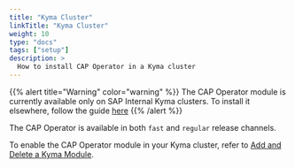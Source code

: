 ```yaml
---
title: "Kyma Cluster"
linkTitle: "Kyma Cluster"
weight: 10
type: "docs"
tags: ["setup"]
description: >
  How to install CAP Operator in a Kyma cluster
---
```


{{% alert title="Warning" color="warning" %}}
The CAP Operator module is currently available only on SAP Internal Kyma clusters. To install it elsewhere, follow the guide [here](../local-cluster/)
{{% /alert %}}

The CAP Operator is available in both `fast` and `regular` release channels.

To enable the CAP Operator module in your Kyma cluster, refer to [Add and Delete a Kyma Module](https://help.sap.com/docs/btp/sap-business-technology-platform/enable-and-disable-kyma-module).
